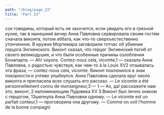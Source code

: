 ```yaml
---
path: "/blog/page_23"
title: "Part 23"
---
```


сок говядины, который есть не захочется, если увидать его в грязной кухне, так в нынешний вечер Анна Павловна сервировала своим гостям сначала виконта, потом аббата, как что-то сверхъестественно утонченное. В кружке Мортемара заговорили тотчас об убиении герцога Энгиенского. Виконт сказал, что герцог Энгиенский погиб от своего великодушия, и что были особенные причины озлобления Бонапарта.
— Ah! voyons. Contez-nous cela, vicomte,1 — сказала Анна Павловна, с радостью чувствуя, как чем-то à la Louis XV2 отзывалась эта фраза, — contez-nous cela, vicomte.
Виконт поклонился в знак покорности и учтиво улыбнулся. Анна Павловна сделала круг около виконта и пригласила всех слушать его рассказ.
— Le vicomte a été personnellement connu de monseigneur,3 — 1 — Ах, да! расскажите нам это, виконт,
2 напоминающим Лудовика XV
3 Виконт был лично знаком с герцогом,
13шепнула Анна Павловна одному. — Le vicomte est un parfait conteur,1 — проговорила она другому. — Сomme on voit l’homme de la bonne compagni
